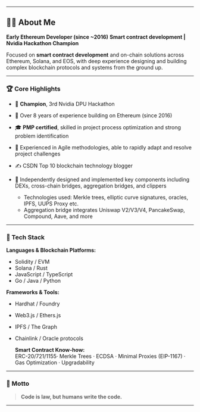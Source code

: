 
---

## 👨‍💻 About Me

**Early Ethereum Developer (since \~2016)**
**Smart contract development | Nvidia Hackathon Champion**

Focused on **smart contract development** and on-chain solutions across Ethereum, Solana, and EOS, with deep experience designing and building complex blockchain protocols and systems from the ground up.

---

### 🏆 Core Highlights

* 🥇 **Champion**, 3rd Nvidia DPU Hackathon
* 🧱 Over 8 years of experience building on Ethereum (since 2016)
* 🎓 **PMP certified**, skilled in project process optimization and strong problem identification
* 🚀 Experienced in Agile methodologies, able to rapidly adapt and resolve project challenges
* ✍️ CSDN Top 10 blockchain technology blogger
* 🔧 Independently designed and implemented key components including DEXs, cross-chain bridges, aggregation bridges, and clippers

  * Technologies used: Merkle trees, elliptic curve signatures, oracles, IPFS, UUPS Proxy etc.
  * Aggregation bridge integrates Uniswap V2/V3/V4, PancakeSwap, Compound, Aave, and more

---

### 🧰 Tech Stack

**Languages & Blockchain Platforms:**

* Solidity / EVM
* Solana / Rust
* JavaScript / TypeScript
* Go / Java / Python

**Frameworks & Tools:**

* Hardhat / Foundry
* Web3.js / Ethers.js
* IPFS / The Graph
* Chainlink / Oracle protocols

  **Smart Contract Know-how:**  
ERC-20/721/1155· Merkle Trees · ECDSA · Minimal Proxies (EIP-1167) · Gas Optimization · Upgradability

---

### 💬 Motto

> **Code is law, but humans write the code.**

---




